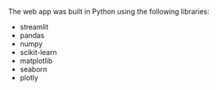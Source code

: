 
The web app was built in Python using the following libraries:
* streamlit
* pandas
* numpy
* scikit-learn
* matplotlib
* seaborn
* plotly
